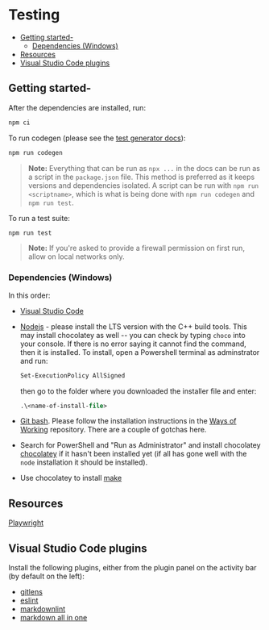 # Testing <!-- omit in toc -->

- [Getting started-](#getting-started-)
  - [Dependencies (Windows)](#dependencies-windows)
- [Resources](#resources)
- [Visual Studio Code plugins](#visual-studio-code-plugins)

## Getting started-

After the dependencies are installed, run:

```sh
npm ci
```

To run codegen (please see the [test generator docs](https://playwright.dev/docs/codegen)):

```sh
npm run codegen
```

> **Note:** Everything that can be run as `npx ...` in the docs can be run as a script in the `package.json` file. This method is preferred as it keeps versions and dependencies isolated. A script can be run with `npm run <scriptname>`, which is what is being done with `npm run codegen` and `npm run test`.

To run a test suite:

```sh
npm run test
```

> **Note:** If you're asked to provide a firewall permission on first run, allow on local networks only.

### Dependencies (Windows)

In this order:

- [Visual Studio Code](https://code.visualstudio.com/)
- [Nodejs](https://nodejs.org/en/) - please install the LTS version with the C++ build tools. This may install chocolatey as well -- you can check by typing `choco` into your console. If there is no error saying it cannot find the command, then it is installed. To install, open a Powershell terminal as adminstrator and run:

    ```ps
    Set-ExecutionPolicy AllSigned
    ```

  then go to the folder where you downloaded the installer file and enter:
  
   ```ps
   .\<name-of-install-file>
   ```

- [Git bash](https://git-scm.com/download/win). Please follow the installation instructions in the [Ways of Working](https://github.com/wc-phdc-hia/ways-of-working/blob/main/src/standards/development.md#windows) repository. There are a couple of gotchas here.
- Search for PowerShell and "Run as Administrator" and install chocolatey [chocolatey](https://chocolatey.org/install) if it hasn't been installed yet (if all has gone well with the `node` installation it should be installed).
- Use chocolatey to install [make](https://community.chocolatey.org/packages/make)

## Resources

[Playwright](https://playwright.dev/docs/intro)

## Visual Studio Code plugins

Install the following plugins, either from the plugin panel on the activity bar (by default on the left):

- [gitlens](https://marketplace.visualstudio.com/items?itemName=eamodio.gitlens)
- [eslint](https://marketplace.visualstudio.com/items?itemName=dbaeumer.vscode-eslint)
- [markdownlint](https://marketplace.visualstudio.com/items?itemName=DavidAnson.vscode-markdownlint)
- [markdown all in one](https://marketplace.visualstudio.com/items?itemName=yzhang.markdown-all-in-one)
